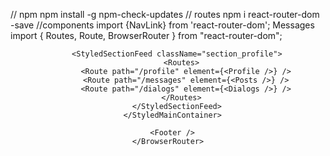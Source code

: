 // npm
npm install -g npm-check-updates
// routes
npm i react-router-dom -save
//components
import {NavLink} from 'react-router-dom';
<NavLink to="/messages">Messages</NavLink>
import { Routes, Route, BrowserRouter } from "react-router-dom";
    <BrowserRouter>
      <Header />
      <StyledMainContainer>
        <StyledNav />

        <StyledSectionFeed className="section_profile">
          <Routes>
            <Route path="/profile" element={<Profile />} />
            <Route path="/messages" element={<Posts />} />
            <Route path="/dialogs" element={<Dialogs />} />
          </Routes>
        </StyledSectionFeed>
      </StyledMainContainer>

      <Footer />
    </BrowserRouter>
